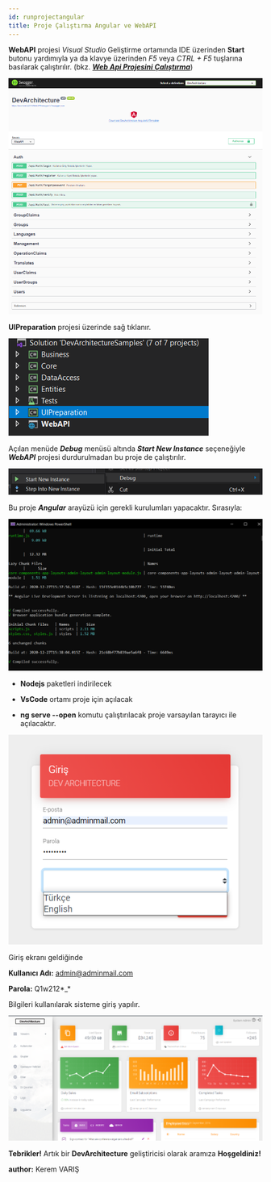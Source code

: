 ```yaml
---
id: runprojectangular
title: Proje Çalıştırma Angular ve WebAPI
---
```


**WebAPI** projesi *Visual Studio* Geliştirme ortamında IDE üzerinden **Start** butonu yardımıyla ya da klavye üzerinden *F5* veya *CTRL + F5* tuşlarına basılarak çalıştırılır. (bkz. [***Web Api Projesini Çalıştırma***](runprojectwebapi))

![](./../../../../media/image17.png)

**UIPreparation** projesi üzerinde sağ tıklanır.

![](./../../../../media/image20.png)

Açılan menüde ***Debug*** menüsü altında ***Start New Instance*** seçeneğiyle ***WebAPI***
projesi durdurulmadan bu proje de çalıştırılır.

![](./../../../../media/image21.png)

Bu proje ***Angular*** arayüzü için gerekli kurulumları yapacaktır. Sırasıyla:

![](./../../../../media/image22.png)

-   **Nodejs** paketleri indirilecek

-   **VsCode** ortamı proje için açılacak

-   **ng serve --open** komutu çalıştırılacak proje varsayılan tarayıcı ile
    açılacaktır.

![](./../../../../media/image23.png)

Giriş ekranı geldiğinde

**Kullanıcı Adı:** admin@adminmail.com

**Parola:** Q1w212\*\_\*

Bilgileri kullanılarak sisteme giriş yapılır.

![](./../../../../media/image24.png)

**Tebrikler!** Artık bir **DevArchitecture** geliştiricisi olarak aramıza **Hoşgeldiniz!**

**author:** Kerem VARIŞ